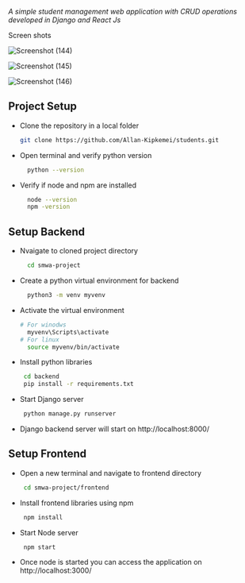 
_A simple student management web application with CRUD operations developed in Django and React Js_


Screen shots 

![Screenshot (144)](https://github.com/Allan-Kipkemei/students/assets/73424910/6c254186-33ce-430f-9ee5-5259a380aa00)

![Screenshot (145)](https://github.com/Allan-Kipkemei/students/assets/73424910/39fc2d15-190b-42ff-8dd9-f12edb61bd52)

![Screenshot (146)](https://github.com/Allan-Kipkemei/students/assets/73424910/1f438ff7-d6a1-407b-a8ac-be6f27074f12)
 


## Project Setup

- Clone the repository in a local folder
    ```sh
  git clone https://github.com/Allan-Kipkemei/students.git
    ```
- Open terminal and verify python version
  ```sh
    python --version
    ```
- Verify if node and npm are installed
  ```sh
    node --version
    npm -version
    ```
## Setup Backend
- Nvaigate to cloned project directory
  ```sh
    cd smwa-project
    ```
- Create a python virtual environment for backend
  ```sh
    python3 -m venv myvenv
    ```
- Activate the virtual environment
  ```sh
  # For winodws
    myvenv\Scripts\activate
  # For linux
    source myvenv/bin/activate
    ```
- Install python libraries
  ```sh
   cd backend
   pip install -r requirements.txt
    ```
- Start Django server
  ```sh
   python manage.py runserver
    ```
- Django backend server will start on http://localhost:8000/

## Setup Frontend
- Open a new terminal and navigate to frontend directory
  ```sh
   cd smwa-project/frontend
    ```
- Install frontend libraries using npm
  ```sh
   npm install
    ```
- Start Node server
  ```sh
   npm start
    ```
- Once node is started you can access the application on http://localhost:3000/
